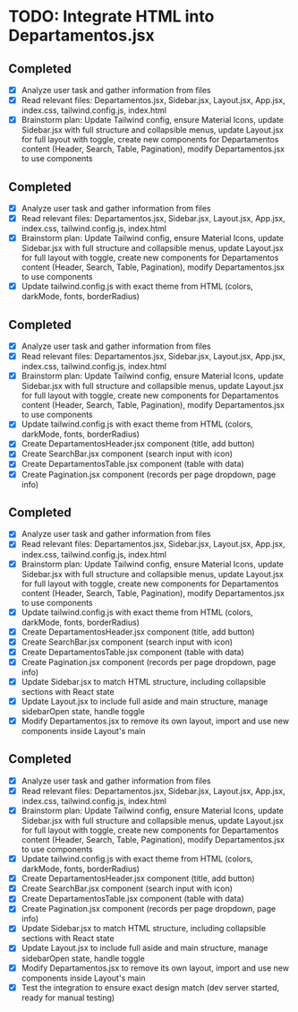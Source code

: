 # TODO: Integrate HTML into Departamentos.jsx

## Completed
- [x] Analyze user task and gather information from files
- [x] Read relevant files: Departamentos.jsx, Sidebar.jsx, Layout.jsx, App.jsx, index.css, tailwind.config.js, index.html
- [x] Brainstorm plan: Update Tailwind config, ensure Material Icons, update Sidebar.jsx with full structure and collapsible menus, update Layout.jsx for full layout with toggle, create new components for Departamentos content (Header, Search, Table, Pagination), modify Departamentos.jsx to use components

## Completed
- [x] Analyze user task and gather information from files
- [x] Read relevant files: Departamentos.jsx, Sidebar.jsx, Layout.jsx, App.jsx, index.css, tailwind.config.js, index.html
- [x] Brainstorm plan: Update Tailwind config, ensure Material Icons, update Sidebar.jsx with full structure and collapsible menus, update Layout.jsx for full layout with toggle, create new components for Departamentos content (Header, Search, Table, Pagination), modify Departamentos.jsx to use components
- [x] Update tailwind.config.js with exact theme from HTML (colors, darkMode, fonts, borderRadius)

## Completed
- [x] Analyze user task and gather information from files
- [x] Read relevant files: Departamentos.jsx, Sidebar.jsx, Layout.jsx, App.jsx, index.css, tailwind.config.js, index.html
- [x] Brainstorm plan: Update Tailwind config, ensure Material Icons, update Sidebar.jsx with full structure and collapsible menus, update Layout.jsx for full layout with toggle, create new components for Departamentos content (Header, Search, Table, Pagination), modify Departamentos.jsx to use components
- [x] Update tailwind.config.js with exact theme from HTML (colors, darkMode, fonts, borderRadius)
- [x] Create DepartamentosHeader.jsx component (title, add button)
- [x] Create SearchBar.jsx component (search input with icon)
- [x] Create DepartamentosTable.jsx component (table with data)
- [x] Create Pagination.jsx component (records per page dropdown, page info)

## Completed
- [x] Analyze user task and gather information from files
- [x] Read relevant files: Departamentos.jsx, Sidebar.jsx, Layout.jsx, App.jsx, index.css, tailwind.config.js, index.html
- [x] Brainstorm plan: Update Tailwind config, ensure Material Icons, update Sidebar.jsx with full structure and collapsible menus, update Layout.jsx for full layout with toggle, create new components for Departamentos content (Header, Search, Table, Pagination), modify Departamentos.jsx to use components
- [x] Update tailwind.config.js with exact theme from HTML (colors, darkMode, fonts, borderRadius)
- [x] Create DepartamentosHeader.jsx component (title, add button)
- [x] Create SearchBar.jsx component (search input with icon)
- [x] Create DepartamentosTable.jsx component (table with data)
- [x] Create Pagination.jsx component (records per page dropdown, page info)
- [x] Update Sidebar.jsx to match HTML structure, including collapsible sections with React state
- [x] Update Layout.jsx to include full aside and main structure, manage sidebarOpen state, handle toggle
- [x] Modify Departamentos.jsx to remove its own layout, import and use new components inside Layout's main

## Completed
- [x] Analyze user task and gather information from files
- [x] Read relevant files: Departamentos.jsx, Sidebar.jsx, Layout.jsx, App.jsx, index.css, tailwind.config.js, index.html
- [x] Brainstorm plan: Update Tailwind config, ensure Material Icons, update Sidebar.jsx with full structure and collapsible menus, update Layout.jsx for full layout with toggle, create new components for Departamentos content (Header, Search, Table, Pagination), modify Departamentos.jsx to use components
- [x] Update tailwind.config.js with exact theme from HTML (colors, darkMode, fonts, borderRadius)
- [x] Create DepartamentosHeader.jsx component (title, add button)
- [x] Create SearchBar.jsx component (search input with icon)
- [x] Create DepartamentosTable.jsx component (table with data)
- [x] Create Pagination.jsx component (records per page dropdown, page info)
- [x] Update Sidebar.jsx to match HTML structure, including collapsible sections with React state
- [x] Update Layout.jsx to include full aside and main structure, manage sidebarOpen state, handle toggle
- [x] Modify Departamentos.jsx to remove its own layout, import and use new components inside Layout's main
- [x] Test the integration to ensure exact design match (dev server started, ready for manual testing)
